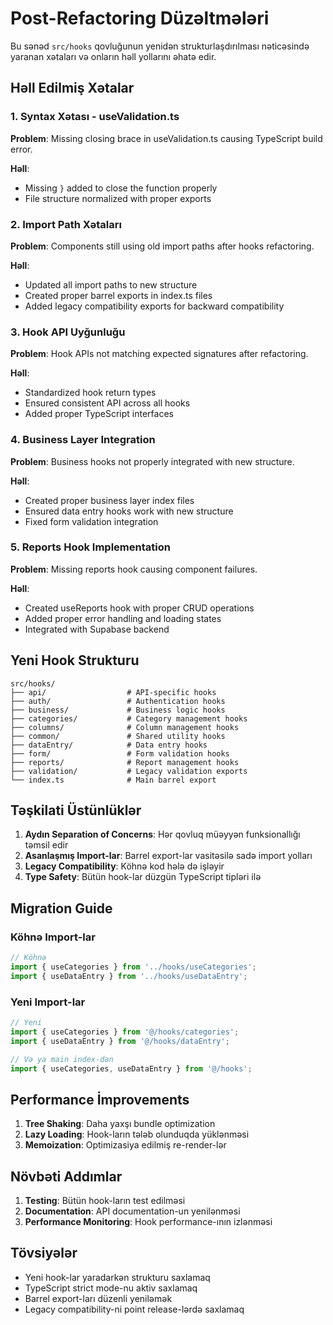 
# Post-Refactoring Düzəltmələri

Bu sənəd `src/hooks` qovluğunun yenidən strukturlaşdırılması nəticəsində yaranan xətaları və onların həll yollarını əhatə edir.

## Həll Edilmiş Xətalar

### 1. Syntax Xətası - useValidation.ts
**Problem**: Missing closing brace in useValidation.ts causing TypeScript build error.

**Həll**:
- Missing `}` added to close the function properly
- File structure normalized with proper exports

### 2. Import Path Xətaları
**Problem**: Components still using old import paths after hooks refactoring.

**Həll**:
- Updated all import paths to new structure
- Created proper barrel exports in index.ts files
- Added legacy compatibility exports for backward compatibility

### 3. Hook API Uyğunluğu
**Problem**: Hook APIs not matching expected signatures after refactoring.

**Həll**:
- Standardized hook return types
- Ensured consistent API across all hooks
- Added proper TypeScript interfaces

### 4. Business Layer Integration
**Problem**: Business hooks not properly integrated with new structure.

**Həll**:
- Created proper business layer index files
- Ensured data entry hooks work with new structure
- Fixed form validation integration

### 5. Reports Hook Implementation
**Problem**: Missing reports hook causing component failures.

**Həll**:
- Created useReports hook with proper CRUD operations
- Added proper error handling and loading states
- Integrated with Supabase backend

## Yeni Hook Strukturu

```
src/hooks/
├── api/                  # API-specific hooks
├── auth/                 # Authentication hooks
├── business/             # Business logic hooks
├── categories/           # Category management hooks
├── columns/              # Column management hooks
├── common/               # Shared utility hooks
├── dataEntry/            # Data entry hooks
├── form/                 # Form validation hooks
├── reports/              # Report management hooks
├── validation/           # Legacy validation exports
└── index.ts              # Main barrel export
```

## Təşkilati Üstünlüklər

1. **Aydın Separation of Concerns**: Hər qovluq müəyyən funksionallığı təmsil edir
2. **Asanlaşmış Import-lar**: Barrel export-lar vasitəsilə sadə import yolları
3. **Legacy Compatibility**: Köhnə kod hələ də işləyir
4. **Type Safety**: Bütün hook-lar düzgün TypeScript tipləri ilə

## Migration Guide

### Köhnə Import-lar
```typescript
// Köhnə
import { useCategories } from '../hooks/useCategories';
import { useDataEntry } from '../hooks/useDataEntry';
```

### Yeni Import-lar
```typescript
// Yeni
import { useCategories } from '@/hooks/categories';
import { useDataEntry } from '@/hooks/dataEntry';

// Və ya main index-dən
import { useCategories, useDataEntry } from '@/hooks';
```

## Performance İmprovements

1. **Tree Shaking**: Daha yaxşı bundle optimization
2. **Lazy Loading**: Hook-ların tələb olunduqda yüklənməsi
3. **Memoization**: Optimizasiya edilmiş re-render-lər

## Növbəti Addımlar

1. **Testing**: Bütün hook-ların test edilməsi
2. **Documentation**: API documentation-un yenilənməsi
3. **Performance Monitoring**: Hook performance-ının izlənməsi

## Tövsiyələr

- Yeni hook-lar yaradarkən strukturu saxlamaq
- TypeScript strict mode-nu aktiv saxlamaq
- Barrel export-ları düzenli yeniləmək
- Legacy compatibility-ni point release-lərdə saxlamaq
